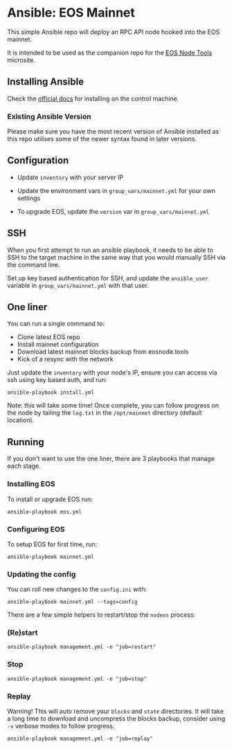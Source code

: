 # Ansible: EOS Mainnet

This simple Ansible repo will deploy an RPC API node hooked into the EOS mainnet.

It is intended to be used as the companion repo for the [EOS Node Tools](https://eosnode.tools/) microsite.

## Installing Ansible

Check the [official docs](http://docs.ansible.com/ansible/latest/installation_guide/intro_installation.html#installing-the-control-machine) for installing on the control machine.

### Existing Ansible Version

Please make sure you have the most recent version of Ansible installed as this repo utilises some of the newer syntax found in later versions. 

## Configuration

- Update `inventory` with your server IP

- Update the environment vars in `group_vars/mainnet.yml` for your own settings

- To upgrade EOS, update the `version` var in `group_vars/mainnet.yml`

## SSH

When you first attempt to run an ansible playbook, it needs to be able to SSH to the target machine in the same way that you would manually SSH via the command line.

Set up key based authentication for SSH, and update the `ansible_user` variable in `group_vars/mainnet.yml` with that user.

## One liner

You can run a single command to:

- Clone latest EOS repo
- Install mainnet configuration
- Download latest mainnet blocks backup from eosnode.tools
- Kick of a resync with the network

Just update the `inventory` with your node's IP, ensure you can access via ssh using key based auth, and run: 

```
ansible-playbook install.yml
```

Note: this will take some time! Once complete, you can follow progress on the node by tailing the `log.txt` in the `/opt/mainnet` directory (default location).

## Running

If you don't want to use the one liner, there are 3 playbooks that manage each stage. 

### Installing EOS

To install or upgrade EOS run:

```
ansible-playbook eos.yml
```

### Configuring EOS

To setup EOS for first time, run:

```
ansible-playbook mainnet.yml
```

### Updating the config

You can roll new changes to the `config.ini` with:

```
ansible-playbook mainnet.yml --tags=config
```

There are a few simple helpers to restart/stop the `nodeos` process:

### (Re)start

```
ansible-playbook management.yml -e "job=restart"
```

### Stop

```
ansible-playbook management.yml -e "job=stop"
```

### Replay

Warning! This will auto remove your `blocks` and `state` directories. It will take a long time to download and uncompress the blocks backup, consider using `-v` verbose modes to follow progress.

```
ansible-playbook management.yml -e "job=replay"
```
